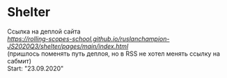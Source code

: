 # Shelter 
Ссылка на деплой сайта  
*https://rolling-scopes-school.github.io/ruslanchampion-JS2020Q3/shelter/pages/main/index.html*  
(пришлось поменять путь деплоя, но в RSS не хотел менять ссылку на сабмит)  
Start: "23.09.2020"
